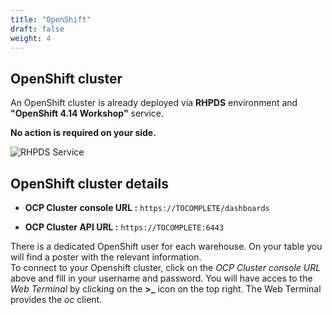 ```yaml
---
title: "OpenShift"
draft: false
weight: 4
---
```


## OpenShift cluster

An OpenShift cluster is already deployed via **RHPDS** environment and **"OpenShift 4.14 Workshop"** service.

**No action is required on your side.**

![RHPDS Service](/images/rhpds_service.png)


## OpenShift cluster details

* **OCP Cluster console URL :** `https://TOCOMPLETE/dashboards`

* **OCP Cluster API URL :** `https://TOCOMPLETE:6443`

There is a dedicated OpenShift user for each warehouse.
On your table you will find a poster with the relevant information.  
To connect to your Openshift cluster, click on the *OCP Cluster console URL* above and fill in your username and password. You will have acces to the *Web Terminal* by clicking on the **>_** icon on the top right. The Web Terminal provides the *oc* client.